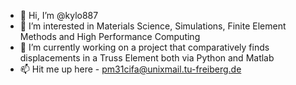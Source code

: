 - 👋 Hi, I’m @kylo887
- 👀 I’m interested in Materials Science, Simulations, Finite Element Methods and High Performance Computing
- 🌱 I’m currently working on a project that comparatively finds displacements in a Truss Element both via Python and Matlab
- 📫 Hit me up here - pm31cifa@unixmail.tu-freiberg.de

<!---
kylo887/kylo887 is a ✨ special ✨ repository because its `README.md` (this file) appears on your GitHub profile.
You can click the Preview link to take a look at your changes.
--->
